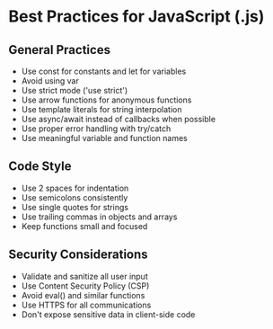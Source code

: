 # Best Practices for JavaScript (.js)

## General Practices
- Use const for constants and let for variables
- Avoid using var
- Use strict mode ('use strict')
- Use arrow functions for anonymous functions
- Use template literals for string interpolation
- Use async/await instead of callbacks when possible
- Use proper error handling with try/catch
- Use meaningful variable and function names

## Code Style
- Use 2 spaces for indentation
- Use semicolons consistently
- Use single quotes for strings
- Use trailing commas in objects and arrays
- Keep functions small and focused

## Security Considerations
- Validate and sanitize all user input
- Use Content Security Policy (CSP)
- Avoid eval() and similar functions
- Use HTTPS for all communications
- Don't expose sensitive data in client-side code
